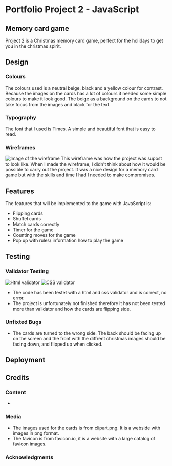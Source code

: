 # Portfolio Project 2 - JavaScript 
## Memory card game 
Project 2 is a Christmas memory card game, perfect for the holidays to get you in the christmas spirit. 
## Design 
### Colours 
The colours used is a neutral beige, black and a yellow colour for contrast. Because the images on the cards has a lot of colours it needed some simple colours to make it look good. 
The beige as a background on the cards to not take focus from the images and black for the text. 
### Typography 
The font that I used is Times. A simple and beautiful font that is easy to read. 
### Wireframes
![Image of the wireframe](https://github.com/JessikaKarl/PP2-memory-card-game/assets/147527640/94e4b3ce-2116-45cc-beef-01e3c5f7d474">)
This wireframe was how the project was supost to look like. When I made the wireframe, I didn't think about how it would be possible to carry out the project. It was a nice design for a memory card game but with the skills and time I had I needed to make compromises.
## Features
The features that will be implemented to the game with JavaScript is: 
- Flipping cards
- Shuffel cards
- Match cards correctly
- Timer for the game
- Counting moves for the game
- Pop up with rules/ information how to play the game 
## Testing
### Validator Testing 
![Html validator](https://github.com/JessikaKarl/PP2-memory-card-game/assets/147527640/2a8b9464-9528-47a7-b6e7-ca059c27e81a
)
![CSS validator](https://github.com/JessikaKarl/PP2-memory-card-game/assets/147527640/c05666d6-ca96-4c51-b0e6-de7b50f6bea3
)
- The code has been testet with a html and css validator and is correct, no error.
- The project is unfortunately not finished therefore it has not been tested more than validator and how the cards are flipping side. 
### Unfixted Bugs 
- The cards are turned to the wrong side. The back should be facing up on the screen and the front with the diffrent christmas images should be facing down, and flipped up when clicked. 
## Deployment 
## Credits 
### Content 
- 
### Media 
- The images used for the cards is from clipart.png. It is a webside with images in png format.
- The favicon is from favicon.io, it is a website with a large catalog of favicon images. 
### Acknowledgments 
